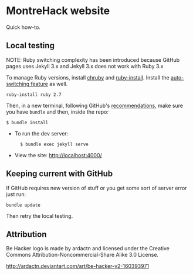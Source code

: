 # MontreHack website

Quick how-to.

## Local testing

NOTE: Ruby switching complexity has been introduced because GitHub pages uses Jekyll 3.x and Jekyll 3.x does not work with Ruby 3.x

To manage Ruby versions, install [chruby](https://github.com/postmodern/chruby#install) and [ruby-install](https://github.com/postmodern/ruby-install#install). Install the [auto-switching feature](https://github.com/postmodern/chruby#auto-switching) as well.

	ruby-install ruby 2.7

Then, in a new terminal, following GitHub's [recommendations](https://help.github.com/articles/setting-up-your-github-pages-site-locally-with-jekyll/), make sure you have `bundle` and then, inside the repo:

	$ bundle install

* To run the dev server:

        $ bundle exec jekyll serve

* View the site: <http://localhost:4000/>

## Keeping current with GitHub

If GitHub requires new version of stuff or you get some sort of server error
just run:

	bundle update

Then retry the local testing.

## Attribution

Be Hacker logo is made by ardactn and licensed under the Creative Commons
Attribution-Noncommercial-Share Alike 3.0 License.

http://ardactn.deviantart.com/art/be-hacker-v2-160393971
